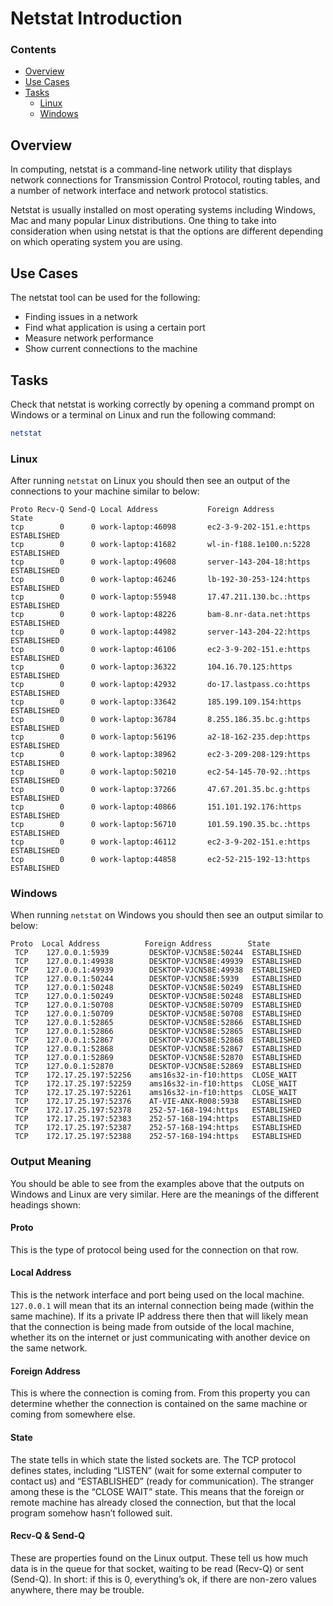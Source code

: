 <!--PROPS
{
    "estTime": 5,
    "questions": [
        {
            "value": "What is the Netstat command used for?",
            "answer": "Displaying network connections for Transmission Control Protocol, routing tables, and a number of network interface and network protocol statistics",
            "choices": [
                "Provide information about the currently running processes, including their process identification numbers (PIDs)",
                "Allowing you to run programs with the security privileges of another user"
            ]
        }
    ]
}
-->
# Netstat Introduction
<!--TOC_START-->
### Contents
- [Overview](#overview)
- [Use Cases](#use-cases)
- [Tasks](#tasks)
	- [Linux](#linux)
	- [Windows](#windows)

<!--TOC_END-->
## Overview
In computing, netstat is a command-line network utility that displays network connections for Transmission Control Protocol, routing tables, and a number of network interface and network protocol statistics.

Netstat is usually installed on most operating systems including Windows, Mac and many popular Linux distributions.
One thing to take into consideration when using netstat is that the options are different depending on which operating system you are using.

## Use Cases
The netstat tool can be used for the following:
- Finding issues in a network
- Find what application is using a certain port
- Measure network performance
- Show current connections to the machine

## Tasks
Check that netstat is working correctly by opening a command prompt on Windows or a terminal on Linux and run the following command:
```bash
netstat
```
### Linux
After running `netstat` on Linux you should then see an output of the connections to your machine similar to below:
```text
Proto Recv-Q Send-Q Local Address           Foreign Address         State      
tcp        0      0 work-laptop:46098       ec2-3-9-202-151.e:https ESTABLISHED
tcp        0      0 work-laptop:41682       wl-in-f188.1e100.n:5228 ESTABLISHED
tcp        0      0 work-laptop:49608       server-143-204-18:https ESTABLISHED
tcp        0      0 work-laptop:46246       lb-192-30-253-124:https ESTABLISHED
tcp        0      0 work-laptop:55948       17.47.211.130.bc.:https ESTABLISHED
tcp        0      0 work-laptop:48226       bam-8.nr-data.net:https ESTABLISHED
tcp        0      0 work-laptop:44982       server-143-204-22:https ESTABLISHED
tcp        0      0 work-laptop:46106       ec2-3-9-202-151.e:https ESTABLISHED
tcp        0      0 work-laptop:36322       104.16.70.125:https     ESTABLISHED
tcp        0      0 work-laptop:42932       do-17.lastpass.co:https ESTABLISHED
tcp        0      0 work-laptop:33642       185.199.109.154:https   ESTABLISHED
tcp        0      0 work-laptop:36784       8.255.186.35.bc.g:https ESTABLISHED
tcp        0      0 work-laptop:56196       a2-18-162-235.dep:https ESTABLISHED
tcp        0      0 work-laptop:38962       ec2-3-209-208-129:https ESTABLISHED
tcp        0      0 work-laptop:50210       ec2-54-145-70-92.:https ESTABLISHED
tcp        0      0 work-laptop:37266       47.67.201.35.bc.g:https ESTABLISHED
tcp        0      0 work-laptop:40866       151.101.192.176:https   ESTABLISHED
tcp        0      0 work-laptop:56710       101.59.190.35.bc.:https ESTABLISHED
tcp        0      0 work-laptop:46112       ec2-3-9-202-151.e:https ESTABLISHED
tcp        0      0 work-laptop:44858       ec2-52-215-192-13:https ESTABLISHED
```
### Windows
When running `netstat` on Windows you should then see an output similar to below:
```text
Proto  Local Address          Foreign Address        State
 TCP    127.0.0.1:5939         DESKTOP-VJCN58E:50244  ESTABLISHED
 TCP    127.0.0.1:49938        DESKTOP-VJCN58E:49939  ESTABLISHED
 TCP    127.0.0.1:49939        DESKTOP-VJCN58E:49938  ESTABLISHED
 TCP    127.0.0.1:50244        DESKTOP-VJCN58E:5939   ESTABLISHED
 TCP    127.0.0.1:50248        DESKTOP-VJCN58E:50249  ESTABLISHED
 TCP    127.0.0.1:50249        DESKTOP-VJCN58E:50248  ESTABLISHED
 TCP    127.0.0.1:50708        DESKTOP-VJCN58E:50709  ESTABLISHED
 TCP    127.0.0.1:50709        DESKTOP-VJCN58E:50708  ESTABLISHED
 TCP    127.0.0.1:52865        DESKTOP-VJCN58E:52866  ESTABLISHED
 TCP    127.0.0.1:52866        DESKTOP-VJCN58E:52865  ESTABLISHED
 TCP    127.0.0.1:52867        DESKTOP-VJCN58E:52868  ESTABLISHED
 TCP    127.0.0.1:52868        DESKTOP-VJCN58E:52867  ESTABLISHED
 TCP    127.0.0.1:52869        DESKTOP-VJCN58E:52870  ESTABLISHED
 TCP    127.0.0.1:52870        DESKTOP-VJCN58E:52869  ESTABLISHED
 TCP    172.17.25.197:52256    ams16s32-in-f10:https  CLOSE_WAIT
 TCP    172.17.25.197:52259    ams16s32-in-f10:https  CLOSE_WAIT
 TCP    172.17.25.197:52261    ams16s32-in-f10:https  CLOSE_WAIT
 TCP    172.17.25.197:52376    AT-VIE-ANX-R008:5938   ESTABLISHED
 TCP    172.17.25.197:52378    252-57-168-194:https   ESTABLISHED
 TCP    172.17.25.197:52383    252-57-168-194:https   ESTABLISHED
 TCP    172.17.25.197:52387    252-57-168-194:https   ESTABLISHED
 TCP    172.17.25.197:52388    252-57-168-194:https   ESTABLISHED
 ```
### Output Meaning
You should be able to see from the examples above that the outputs on Windows and Linux are very similar.
Here are the meanings of the different headings shown:
#### Proto
This is the type of protocol being used for the connection on that row.
#### Local Address
This is the network interface and port being used on the local machine.
`127.0.0.1` will mean that its an internal connection being made (within the same machine).
If its a private IP address there then that will likely mean that the connection is being made from outside of the local machine, whether its on the internet or just communicating with another device on the same network.
#### Foreign Address
This is where the connection is coming from.
From this property you can determine whether the connection is contained on the same machine or coming from somewhere else.
#### State
The state tells in which state the listed sockets are.
The TCP protocol defines states, including “LISTEN” (wait for some external computer to contact us) and “ESTABLISHED” (ready for communication).
The stranger among these is the “CLOSE WAIT” state.
This means that the foreign or remote machine has already closed the connection, but that the local program somehow hasn’t followed suit.
#### Recv-Q & Send-Q
These are properties found on the Linux output.
These tell us how much data is in the queue for that socket, waiting to be read (Recv-Q) or sent (Send-Q).
In short: if this is 0, everything’s ok, if there are non-zero values anywhere, there may be trouble.
